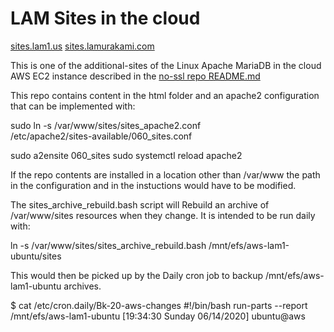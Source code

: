 # LAM Sites in the cloud

[sites.lam1.us](http://sites.lam1.us/)
[sites.lamurakami.com](http://sites.lamurakami.com/)

This is one of the additional-sites of the Linux Apache MariaDB in the cloud
AWS EC2 instance described in the
[no-ssl repo README.md](https://github.com/LAMurakami/no-ssl#readme)

This repo contains content in the html folder and an apache2 configuration
that can be implemented with:

 sudo ln -s /var/www/sites/sites_apache2.conf \
 /etc/apache2/sites-available/060_sites.conf

 sudo a2ensite 060_sites
 sudo systemctl reload apache2

If the repo contents are installed in a location other than /var/www
the path in the configuration and in the instuctions would have to be modified.

The sites_archive_rebuild.bash script will Rebuild an archive of /var/www/sites
resources when they change.  It is intended to be run daily with:

 ln -s /var/www/sites/sites_archive_rebuild.bash /mnt/efs/aws-lam1-ubuntu/sites

This would then be picked up by the Daily cron job to backup
/mnt/efs/aws-lam1-ubuntu archives.

 $ cat /etc/cron.daily/Bk-20-aws-changes
 #!/bin/bash
 run-parts --report /mnt/efs/aws-lam1-ubuntu
 [19:34:30 Sunday 06/14/2020] ubuntu@aws
